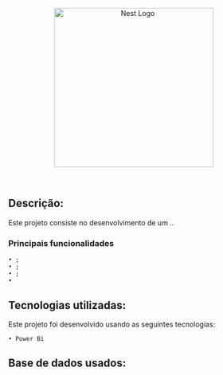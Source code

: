 <p align="center">
  <a href="https://powerbi.microsoft.com/pt-br/" target="blank"><img src="https://ideias.avancadas.info/images/power-bi.png" width="320" alt="Nest Logo" /></a>
</p>

<a href="https://github.com/imersao-alura/aluraflix/blob/master/LICENSE " target="_blank"><img src="https://img.shields.io/badge/licence-MIT-blue.svg" alt="" /></a> 
<a href="https://powerbi.microsoft.com/pt-br/downloads/" target="blank"><img alt="" src="https://img.shields.io/gem/u/2?label=Power%20BI&logo=Power%20BI&style=plastic" /></a>

## Descrição:

Este projeto consiste no desenvolvimento de um ..

   ### Principais funcionalidades


    • ;
    • ; 
    • ;    
    • 
    
    
## Tecnologias utilizadas:

Este projeto foi desenvolvido usando as seguintes tecnologias:
    
    • Power Bi
  
  
## Base de dados usados:    

